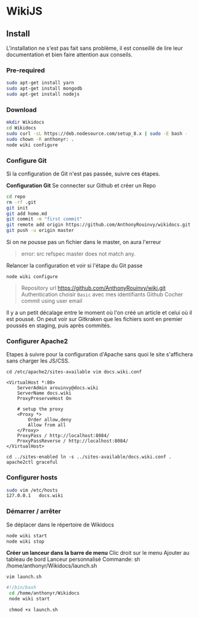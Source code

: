 <!-- TITLE: Wiki Js -->
<!-- SUBTITLE: A quick summary of Wiki Js -->

# WikiJS
## Install
L'installation ne s'est pas fait sans problème, il est conseillé de lire leur documentation et bien faire attention aux conseils.

### Pre-required

```sh
sudo apt-get install yarn
sudo apt-get install mongodb
sudo apt-get install nodejs
```


### Download

```sh
mkdir Wikidocs
cd Wikidocs
sudo curl -sL https://deb.nodesource.com/setup_8.x | sudo -E bash -
sudo chown -R anthonyr: .
node wiki configure
```

### Configure Git
Si la configuration de Git n'est pas passée, suivre ces étapes.

**Configuration Git**
Se connecter sur Github et créer un Repo
 

```sh
cd repo
rm -rf .git
git init
git add home.md
git commit -m "first commit"
git remote add origin https://github.com/AnthonyRouinvy/wikidocs.git
git push -u origin master
```
Si on ne pousse pas un fichier dans le master, on aura l'erreur

> error: src refspec master does not match any.
 
Relancer la configuration et voir si l'étape du Git passe

`node wiki configure`

> Repository url
> https://github.com/AnthonyRouinvy/wiki.git
> Authentication choisir `Basic` avec mes identifiants Github
> Cocher commit using user email


Il y a un petit décalage entre le moment où l'on créé un article et celui où il est poussé. On peut voir sur Gitkraken que les fichiers sont en premier poussés en staging, puis après commités.

### Configurer Apache2

Etapes à suivre pour la configuration d'Apache sans quoi le site s'affichera sans charger les JS/CSS.

`cd /etc/apache2/sites-available
vim docs.wiki.conf`


```apache_conf
<VirtualHost *:80>
    ServerAdmin arouinvy@docs.wiki
    ServerName docs.wiki
    ProxyPreserveHost On

    # setup the proxy
    <Proxy *>
        Order allow,deny
        Allow from all
    </Proxy>
    ProxyPass / http://localhost:8084/
    ProxyPassReverse / http://localhost:8084/
</VirtualHost>
```

`cd ../sites-enabled
ln -s ../sites-available/docs.wiki.conf .
apache2ctl graceful`

### Configurer hosts


```sh
sudo vim /etc/hosts
127.0.0.1	docs.wiki
```


### Démarrer / arrêter

Se déplacer dans le répertoire de Wikidocs

```sh
node wiki start
node wiki stop
```
 **Créer un lanceur dans la barre de menu**
 Clic droit sur le menu
 Ajouter au tableau de bord
 Lanceur personnalisé
 Commande: sh /home/anthonyr/Wikidocs/launch.sh

 `vim launch.sh`
 
```sh
#!/bin/bash
 cd /home/anthonyr/Wikidocs
 node wiki start
```
 
` chmod +x launch.sh`




